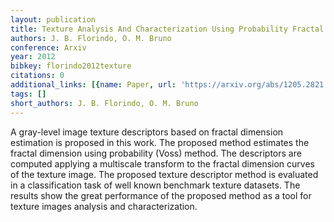 ```yaml
---
layout: publication
title: Texture Analysis And Characterization Using Probability Fractal Descriptors
authors: J. B. Florindo, O. M. Bruno
conference: Arxiv
year: 2012
bibkey: florindo2012texture
citations: 0
additional_links: [{name: Paper, url: 'https://arxiv.org/abs/1205.2821'}]
tags: []
short_authors: J. B. Florindo, O. M. Bruno
---
```

A gray-level image texture descriptors based on fractal dimension estimation
is proposed in this work. The proposed method estimates the fractal dimension
using probability (Voss) method. The descriptors are computed applying a
multiscale transform to the fractal dimension curves of the texture image. The
proposed texture descriptor method is evaluated in a classification task of
well known benchmark texture datasets. The results show the great performance
of the proposed method as a tool for texture images analysis and
characterization.